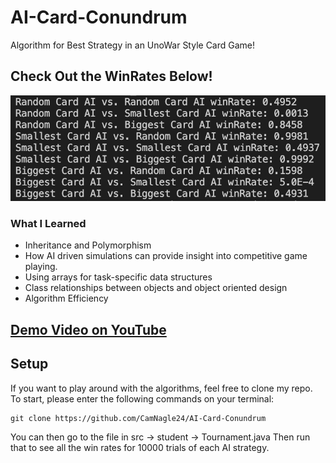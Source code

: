 # AI-Card-Conundrum
Algorithm for Best Strategy in an UnoWar Style Card Game!

## Check Out the WinRates Below!

<img src="Code/assets/WinRate.png" width="600">

### What I Learned
- Inheritance and Polymorphism
-  How AI driven simulations can provide insight into competitive game playing.
- Using arrays for task-specific data structures
- Class relationships between objects and object oriented design
- Algorithm Efficiency

## <a href="https://youtu.be/MvkVEJQBbEE?si=MKLAcNZ8uNQCImKI"> Demo Video on YouTube </a>

## Setup

If you want to play around with the algorithms, feel free to clone my repo. To start, please enter the following commands on your terminal:

```
git clone https://github.com/CamNagle24/AI-Card-Conundrum
```

You can then go to the file in src -> student -> Tournament.java 
Then run that to see all the win rates for 10000 trials of each AI strategy.
